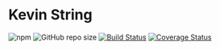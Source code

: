 # Kevin String 
![npm](https://img.shields.io/npm/v/@ericanaglik/kevin-string_library?style=for-the-badge) 
![GitHub repo size](https://img.shields.io/github/repo-size/ericanaglik/kevin-string?style=for-the-badge)
[![Build Status](https://travis-ci.com/ericanaglik/kevin-string.svg?branch=master)](https://travis-ci.com/ericanaglik/kevin-string)
[![Coverage Status](https://coveralls.io/repos/github/ericanaglik/kevin-string/badge.svg?branch=master)](https://coveralls.io/github/ericanaglik/kevin-string?branch=master)